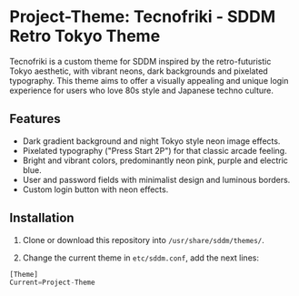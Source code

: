 # Project-Theme: Tecnofriki - SDDM Retro Tokyo Theme

Tecnofriki is a custom theme for SDDM inspired by the retro-futuristic Tokyo aesthetic, with vibrant neons, dark backgrounds and pixelated typography. This theme aims to offer a visually appealing and unique login experience for users who love 80s style and Japanese techno culture.

## Features

- Dark gradient background and night Tokyo style neon image effects.
- Pixelated typography ("Press Start 2P") for that classic arcade feeling.
- Bright and vibrant colors, predominantly neon pink, purple and electric blue.
- User and password fields with minimalist design and luminous borders.
- Custom login button with neon effects.

## Installation

1. Clone or download this repository into `/usr/share/sddm/themes/`.

2. Change the current theme in `etc/sddm.conf`, add the next lines:

````qml
[Theme]
Current=Project-Theme
````
